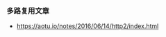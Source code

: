 <!--
 * @Description: In User Settings Edit
 * @Author: your name
 * @Date: 2019-10-15 09:41:00
 * @LastEditTime: 2019-10-15 09:41:00
 * @LastEditors: your name
 -->
### 多路复用文章
+ https://aotu.io/notes/2016/06/14/http2/index.html